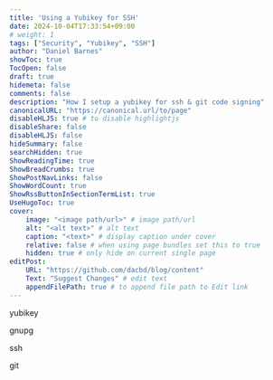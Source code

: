 ```yaml
---
title: 'Using a Yubikey for SSH'
date: 2024-10-04T17:33:54+09:00
# weight: 1
tags: ["Security", "Yubikey", "SSH"]
author: "Daniel Barnes"
showToc: true
TocOpen: false
draft: true
hidemeta: false
comments: false
description: "How I setup a yubikey for ssh & git code signing"
canonicalURL: "https://canonical.url/to/page"
disableHLJS: true # to disable highlightjs
disableShare: false
disableHLJS: false
hideSummary: false
searchHidden: true
ShowReadingTime: true
ShowBreadCrumbs: true
ShowPostNavLinks: false
ShowWordCount: true
ShowRssButtonInSectionTermList: true
UseHugoToc: true
cover:
    image: "<image path/url>" # image path/url
    alt: "<alt text>" # alt text
    caption: "<text>" # display caption under cover
    relative: false # when using page bundles set this to true
    hidden: true # only hide on current single page
editPost:
    URL: "https://github.com/dacbd/blog/content"
    Text: "Suggest Changes" # edit text
    appendFilePath: true # to append file path to Edit link
---
```


yubikey

gnupg

ssh

git
